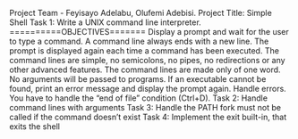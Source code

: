 Project Team - Feyisayo Adelabu, Olufemi Adebisi.
Project Title: Simple Shell
Task 1: Write a UNIX command line interpreter.
==========OBJECTIVES=======
Display a prompt and wait for the user to type a command. A command line always ends with a new line.
The prompt is displayed again each time a command has been executed.
The command lines are simple, no semicolons, no pipes, no redirections or any other advanced features.
The command lines are made only of one word. No arguments will be passed to programs.
If an executable cannot be found, print an error message and display the prompt again.
Handle errors.
You have to handle the “end of file” condition (Ctrl+D).
Task 2: Handle command lines with arguments
Task 3: Handle the PATH
fork must not be called if the command doesn’t exist
Task 4: Implement the exit built-in, that exits the shell
